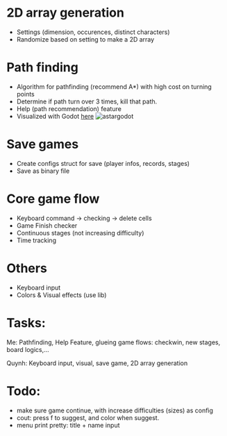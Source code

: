 # 2D array generation  
- Settings (dimension, occurences, distinct characters)
- Randomize based on setting to make a 2D array 

# Path finding  
- Algorithm for pathfinding (recommend A*) with high cost on turning points 
- Determine if path turn over 3 times, kill that path. 
- Help (path recommendation) feature
- Visualized with Godot [here](https://github.com/khuongduy354/astar-godot/tree/master)
![astargodot](https://github.com/khuongduy354/astar-godot/assets/42113313/b733d684-81f2-44bf-af3c-c1bc18b66bbd)

# Save games
- Create configs struct for save (player infos, records, stages)
- Save as binary file 


# Core game flow  
- Keyboard command -> checking -> delete cells
- Game Finish checker  
- Continuous stages (not increasing difficulty) 
- Time tracking 

# Others
- Keyboard input  
- Colors & Visual effects (use lib)

# Tasks: 
Me: Pathfinding, Help Feature, glueing game flows: checkwin, new stages, board logics,...

Quynh: Keyboard input, visual, save game, 2D array generation

 

# Todo:  
- make sure game continue, with increase difficulties (sizes) as config  
- cout: press f to suggest, and color when suggest. 
- menu print pretty: title + name input